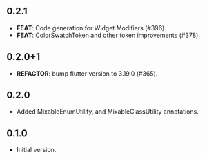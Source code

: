 ## 0.2.1

 - **FEAT**: Code generation for Widget Modifiers (#396).
 - **FEAT**: ColorSwatchToken and other token improvements (#378).

## 0.2.0+1

 - **REFACTOR**: bump flutter version to 3.19.0 (#365).

## 0.2.0

- Added MixableEnumUtility, and MixableClassUtility annotations.

## 0.1.0

- Initial version.
